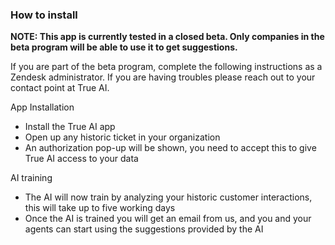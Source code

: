 ### How to install

**NOTE: This app is currently tested in a closed beta. Only companies in the beta program will be able to use it to get suggestions.**

If you are part of the beta program, complete the following instructions as a Zendesk administrator. If you are having troubles please reach out to your contact point at True AI.

App Installation
- Install the True AI app
- Open up any historic ticket in your organization
- An authorization pop-up will be shown, you need to accept this to give True AI access to your data

AI training
- The AI will now train by analyzing your historic customer interactions, this will take up to five working days
- Once the AI is trained you will get an email from us, and you and your agents can start using the suggestions provided by the AI

